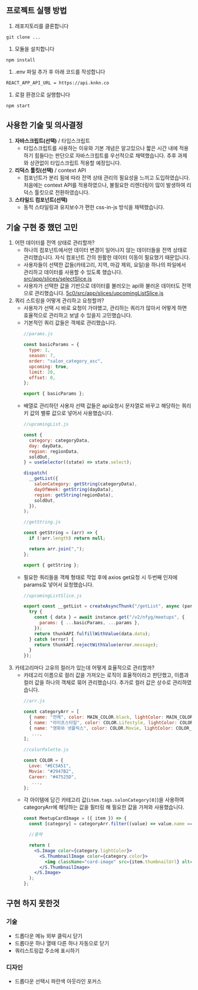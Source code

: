 ## 프로젝트 실행 방법

1. 레포지토리를 클론합니다

```
git clone ...
```

1. 모듈을 설치합니다

```
npm install
```

1. .env 파일 추가 후 아래 코드를 작성합니다

```
REACT_APP_API_URL = https://api.knkn.co
```

1. 로컬 환경으로 실행합니다

```
npm start
```

## 사용한 기술 및 의사결정

1. **자바스크립트(선택)** / 타입스크립트
   - 타입스크립트를 사용하는 이유와 기본 개념은 알고있으나 짧은 시간 내에 적용하기 힘들다는 판단으로 자바스크립트를 우선적으로 채택했습니다. 추후 과제와 상관없이 타입스크립트 적용할 예정입니다.
2. **리덕스 툴킷(선택)** / context API
   - 컴포넌트가 분리 됨에 따라 전역 상태 관리의 필요성을 느끼고 도입하였습니다. 처음에는 context API를 적용하였으나, 불필요한 리렌더링이 많이 발생하여 리덕스 툴킷으로 전환하였습니다.
3. **스타일드 컴포넌트(선택)**
   - 동적 스타일링과 유지보수가 편한 css-in-js 방식을 채택했습니다.

## 기술 구현 중 했던 고민

1. 어떤 데이터를 전역 상태로 관리할까?
   - 하나의 컴포넌트에서만 데이터 변경이 일어나지 않는 데이터들을 전역 상태로 관리했습니다. 자식 컴포넌트 간의 원활한 데이터 이동이 필요했기 때문입니다.
   - 사용자들이 선택한 값들(카테고리, 지역, 마감 제외, 요일)을 하나의 파일에서 관리하고 데이터를 사용할 수 있도록 했습니다.
     [src/app/slices/selectSlice.js](https://github.com/devyouth94/nfyg-clone/blob/e2f75546b7d9a0964575f3eb5a6107929cdad5c0/src/app/slices/selectSlice.js)
   - 사용자가 선택한 값을 기반으로 데이터를 불러오는 api와 불러온 데이터도 전역으로 관리했습니다.
     [5c0/src/app/slices/upcomingListSlice.js](https://github.com/devyouth94/nfyg-clone/blob/e2f75546b7d9a0964575f3eb5a6107929cdad5c0/src/app/slices/upcomingListSlice.js)
2. 쿼리 스트링을 어떻게 관리하고 요청할까?
   - 사용자가 선택 시 바로 요청이 가야했고, 관리하는 쿼리가 많아서 어떻게 하면 효율적으로 관리하고 보낼 수 있을지 고민했습니다.
   - 기본적인 쿼리 값들은 객체로 관리했습니다.
     ```jsx
     //params.js

     const basicParams = {
       type: 1,
       season: 7,
       order: "salon_category_asc",
       upcoming: true,
       limit: 20,
       offset: 0,
     };

     export { basicParams };
     ```
   - 배열로 관리하던 사용자 선택 값들은 api요청시 문자열로 바꾸고 해당하는 쿼리 키 값의 밸류 값으로 넣어서 사용했습니다.
     ```jsx
     //upcomingList.js

     const {
       category: categoryData,
       day: dayData,
       region: regionData,
       soldOut,
     } = useSelector((state) => state.select);

     dispatch(
       __getList({
         salonCategory: getString(categoryData),
         dayOfWeek: getString(dayData),
         region: getString(regionData),
         soldOut,
       }),
     );
     ```
     ```jsx
     //getString.js

     const getString = (arr) => {
       if (!arr.length) return null;

       return arr.join(",");
     };

     export { getString };
     ```
   - 필요한 쿼리들을 객체 형태로 작업 후에 axios get요청 시 두번째 인자에 params로 넣어서 요청했습니다.
     ```jsx
     //upcomingListSlice.js

     export const __getList = createAsyncThunk("/getList", async (params, thunkAPI) => {
       try {
         const { data } = await instance.get("/v2/nfyg/meetups", {
           params: { ...basicParams, ...params },
         });
         return thunkAPI.fulfillWithValue(data.data);
       } catch (error) {
         return thunkAPI.rejectWithValue(error.message);
       }
     });
     ```
3. 카테고리마다 고유의 컬러가 있는데 어떻게 효율적으로 관리할까?
   - 카테고리 이름으로 컬러 값을 가져오는 로직이 효율적이라고 판단했고, 이름과 컬러 값을 하나의 객체로 묶어 관리했습니다.
     추가로 컬러 값은 상수로 관리하였습니다.
     ```jsx
     //arr.js

     const categoryArr = [
       { name: "전체", color: MAIN_COLOR.black, lightColor: MAIN_COLOR.black },
       { name: "라이프스타일", color: COLOR.Lifestyle, lightColor: COLOR_BRIGHT.Lifestyle },
       { name: "영화와 넷플릭스", color: COLOR.Movie, lightColor: COLOR_BRIGHT.Movie },
     	...,
     ];
     ```
     ```jsx
     //colorPalette.js

     const COLOR = {
       Love: "#EC5A51",
       Movie: "#2947B2",
       Career: "#47525D",
     	...,
     };
     ```
   - 각 아이템에 담긴 카테고리 값(`item.tags.salonCategory[0]`)을 사용하여 categoryArr에 해당하는 값을 필터링 해 필요한 값을 가져와 사용했습니다.
     ```jsx
     const MeetupCardImage = ({ item }) => {
       const [category] = categoryArr.filter((value) => value.name === item.tags.salonCategory[0]);

       //중략

       return (
         <S.Image color={category.lightColor}>
           <S.ThumbnailImage color={category.color}>
             <img className="card-image" src={item.thumbnailUrl} alt="thumbnailImage" />
           </S.ThumbnailImage>
         </S.Image>
       );
     };
     ```

## 구현 하지 못한것

### 기술

- 드롭다운 메뉴 외부 클릭시 닫기
- 드롭다운 하나 열때 다른 하나 자동으로 닫기
- 쿼리스트링값 주소에 표시하기

### 디자인

- 드롭다운 선택시 파란색 아웃라인 포커스
